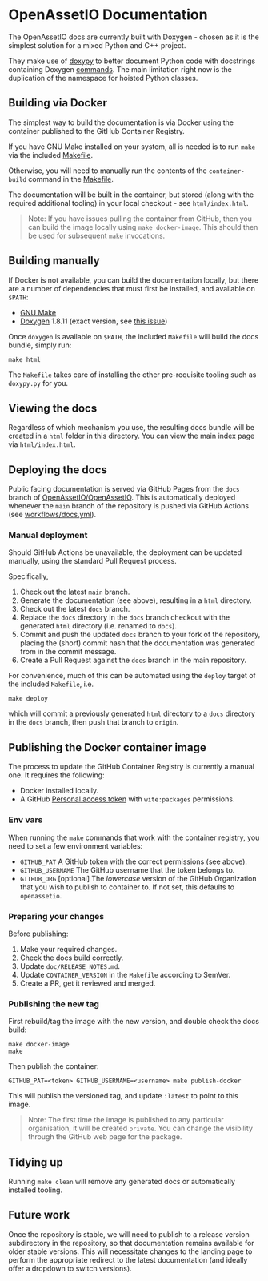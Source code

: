 # OpenAssetIO Documentation

The OpenAssetIO docs are currently built with Doxygen - chosen as it is
the simplest solution for a mixed Python and C++ project.

They make use of [doxypy](https://github.com/0xCAFEBABE/doxypy) to
better document Python code with docstrings containing Doxygen
[commands](https://www.doxygen.nl/manual/commands.html). The main
limitation right now is the duplication of the namespace for hoisted
Python classes.

## Building via Docker

The simplest way to build the documentation is via Docker using the
container published to the GitHub Container Registry.

If you have GNU Make installed on your system, all is needed is to run
`make` via the included [Makefile](Makefile).

Otherwise, you will need to manually run the contents of the
`container-build` command in the [Makefile](Makefile).

The documentation will be built in the container, but stored (along with
the required additional tooling) in your local checkout - see
`html/index.html`.

> Note: If you have issues pulling the container from GitHub, then you
> can build the image locally using `make docker-image`. This should then
> be used for subsequent `make` invocations.

## Building manually

If Docker is not available, you can build the documentation locally, but
there are a number of dependencies that must first be installed, and
available on `$PATH`:

-   [GNU Make](https://www.gnu.org/software/make/)
-   [Doxygen](https://www.doxygen.nl) 1.8.11 (exact version, see [this
    issue](https://github.com/doxygen/doxygen/issues/7096))

Once `doxygen` is available on `$PATH`, the included
`Makefile` will build the docs bundle, simply run:

```
make html
```

The `Makefile` takes care of installing the other pre-requisite tooling
such as `doxypy.py` for you.

## Viewing the docs

Regardless of which mechanism you use, the resulting docs bundle will be
created in a `html` folder in this directory. You can view the main
index page via `html/index.html`.

## Deploying the docs

Public facing documentation is served via GitHub Pages from the `docs`
branch of [OpenAssetIO/OpenAssetIO](https://github.com/OpenAssetIO/OpenAssetIO).
This is automatically deployed whenever the `main` branch of the repository
is pushed via GitHub Actions (see [workflows/docs.yml](../../.github/workflows/docs.yml)).

### Manual deployment

Should GitHub Actions be unavailable, the deployment can be updated
manually, using the standard Pull Request process.

Specifically,

1. Check out the latest `main` branch.
2. Generate the documentation (see above), resulting in a `html`
   directory.
3. Check out the latest `docs` branch.
4. Replace the `docs` directory in the `docs` branch checkout with
   the generated `html` directory (i.e. renamed to `docs`).
5. Commit and push the updated `docs` branch to your fork of the
   repository, placing the (short) commit hash that the documentation
   was generated from in the commit message.
6. Create a Pull Request against the `docs` branch in the main
   repository.

For convenience, much of this can be automated using the `deploy`
target of the included `Makefile`, i.e.

```shell
make deploy
```

which will commit a previously generated `html` directory to a `docs`
directory in the `docs` branch, then push that branch to `origin`.

## Publishing the Docker container image

The process to update the GitHub Container Registry is currently a
manual one. It requires the following:

-   Docker installed locally.
-   A GitHub [Personal access token](https://github.com/settings/tokens)
    with `wite:packages` permissions.

### Env vars

When running the `make` commands that work with the container registry,
you need to set a few environment variables:

-   `GITHUB_PAT` A GitHub token with the correct permissions (see above).
-   `GITHUB_USERNAME` The GitHub username that the token belongs to.
-   `GITHUB_ORG` [optional] The _lowercase_ version of the GitHub
    Organization that you wish to publish to container to. If not set,
    this defaults to `openassetio`.

### Preparing your changes

Before publishing:

1. Make your required changes.
2. Check the docs build correctly.
3. Update `doc/RELEASE_NOTES.md`.
4. Update `CONTAINER_VERSION` in the `Makefile` according to SemVer.
5. Create a PR, get it reviewed and merged.

### Publishing the new tag

First rebuild/tag the image with the new version, and double check the
docs build:

```shell
make docker-image
make
```

Then publish the container:

```shell
GITHUB_PAT=<token> GITHUB_USERNAME=<username> make publish-docker
```

This will publish the versioned tag, and update `:latest` to point
to this image.

> Note: The first time the image is published to any particular
> organisation, it will be created `private`. You can change the
> visibility through the GitHub web page for the package.

## Tidying up

Running `make clean` will remove any generated docs or automatically
installed tooling.

## Future work

Once the repository is stable, we will need to publish to a release
version subdirectory in the repository, so that documentation remains
available for older stable versions. This will necessitate changes to
the landing page to perform the appropriate redirect to the latest
documentation (and ideally offer a dropdown to switch versions).
